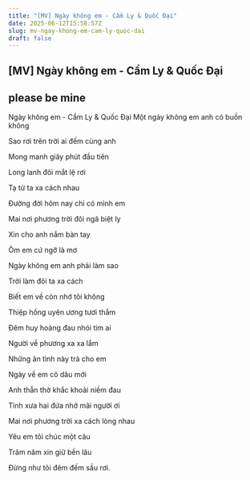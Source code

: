 ```yaml
---
title: "[MV] Ngày không em - Cẩm Ly & Quốc Đại"
date: 2025-06-12T15:58:57Z
slug: mv-ngay-khong-em-cam-ly-quoc-dai
draft: false
---
```


## [MV] Ngày không em - Cẩm Ly & Quốc Đại

## please be mine

Ngày không em - Cẩm Ly & Quốc Đại
Một ngày không em anh có buồn không
 
Sao rơi trên trời ai đếm cùng anh
 
Mong manh giây phút đầu tiên
 
Long lanh đôi mắt lệ rơi
 
Tạ từ ta xa cách nhau
 
Đường đời hôm nay chỉ có mình em
 
Mai nơi phương trời đôi ngã biệt ly
 
Xin cho anh nắm bàn tay
 
Ôm em cứ ngỡ là mơ
 
Ngày không em anh phải làm sao
 
Trời làm đôi ta xa cách
 
Biết em về còn nhớ tôi không
 
Thiệp hồng uyên ương tươi thắm
 
Đêm huy hoàng đau nhói tim ai
 
Người về phương xa xa lắm
 
Những ân tình này trả cho em
 
Ngày về em cô dâu mới
 
Anh thẫn thờ khắc khoải niềm đau
 
Tình xưa hai đứa nhớ mãi người ơi
 
Mai nơi phương trời xa cách lòng nhau
 
Yêu em tôi chúc một câu
 
Trăm năm xin giữ bền lâu
 
Đừng như tôi đêm đếm sầu rơi.